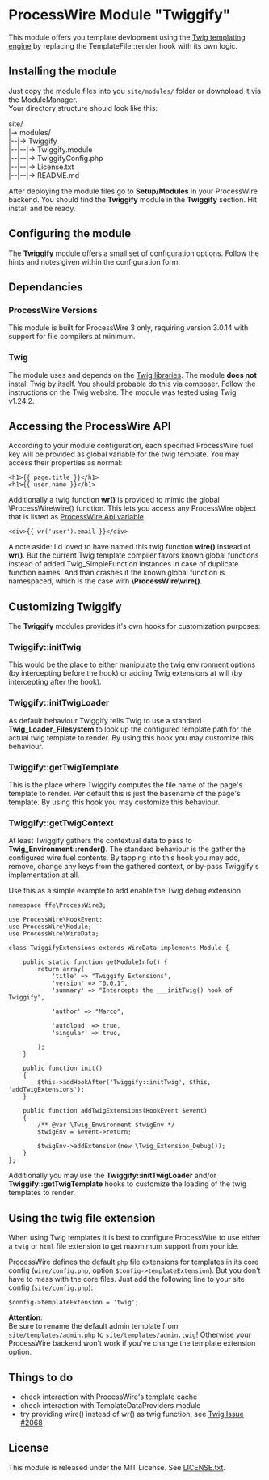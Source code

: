 # ProcessWire Module "Twiggify" #

This module offers you template devlopment using the [Twig templating engine](http://twig.sensiolabs.org/) by replacing 
the TemplateFile::render hook with its own logic.

## Installing the module ##

Just copy the module files into you `site/modules/` folder or downoload it via the ModuleManager.  
Your directory structure should look like this:  

site/  
|-> modules/  
|--|-> Twiggify  
|--|--|-> Twiggify.module  
|--|--|-> TwiggifyConfig.php  
|--|--|-> License.txt  
|--|--|-> README.md  
 
After deploying the module files go to **Setup/Modules** in your ProcessWire backend. You should find the **Twiggify** 
module in the **Twiggify** section. Hit install and be ready.
 
## Configuring the module ##

The **Twiggify** module offers a small set of configuration options. Follow the hints and notes given within the 
configuration form.

## Dependancies ##

### ProcessWire Versions ###

This module is built for ProcessWire 3 only, requiring version 3.0.14 with support for file compilers at minimum.

### Twig ###

The module uses and depends on the [Twig libraries](http://twig.sensiolabs.org/). The module **does not** install Twig 
by itself. You should probable do this via composer. Follow the instructions on the Twig website. The module was tested using Twig v1.24.2.

## Accessing the ProcessWire API ###

According to your module configuration, each specified ProcessWire fuel key will be provided as global variable for the 
twig template. You may access their properties as normal:

    <h1>{{ page.title }}</h1>
    <h1>{{ user.name }}</h1>

Additionally a twig function **wr()** is provided to mimic the global \ProcessWire\wire() function. This lets you access 
any ProcessWire object that is listed as [ProcessWire Api variable](http://processwire.com/api/ref/). 

    <div>{{ wr('user').email }}</div>
    
A note aside: I'd loved to have named this twig function **wire()** instead of **wr()**. But the current Twig template 
compiler favors known global functions instead of added Twig_SimpleFunction instances in case of duplicate function 
names. And than crashes if the known global function is namespaced, which is the case with **\ProcessWire\wire()**.   

## Customizing Twiggify ##

The **Twiggify** modules provides it's own hooks for customization purposes:
 
### Twiggify::initTwig ###
  
This would be the place to either manipulate the twig environment options (by intercepting before the hook) or adding 
Twig extensions at will (by intercepting after the hook).

### Twiggify::initTwigLoader ###

As default behaviour Twiggify tells Twig to use a standard **Twig_Loader_Filesystem** to look up the configured template
path for the actual twig template to render. By using this hook you may customize this behaviour.

### Twiggify::getTwigTemplate ###

This is the place where Twiggify computes the file name of the page's template to render. Per default this is just the
basename of the page's template. By using this hook you may customize this behaviour.

### Twiggify::getTwigContext ###

At least Twiggify gathers the contextual data to pass to **Twig_Environment::render()**. The standard behaviour is the 
gather the configured wire fuel contents. By tapping into this hook you may add, remove, change any keys from the
gathered context, or by-pass Twiggify's implementation at all.

Use this as a simple example to add enable the Twig debug extension.

    namespace ffe\ProcessWire3;
    
    use ProcessWire\HookEvent;
    use ProcessWire\Module;
    use ProcessWire\WireData;
    
    class TwiggifyExtensions extends WireData implements Module {
    
        public static function getModuleInfo() {
            return array(
                'title' => "Twiggify Extensions",
                'version' => "0.0.1",
                'summary' => "Intercepts the ___initTwig() hook of Twiggify",
    
                'author' => "Marco",
    
                'autoload' => true,
                'singular' => true,
    
            );
        }
    
        public function init()
        {
            $this->addHookAfter('Twiggify::initTwig', $this, 'addTwigExtensions');
        }
    
        public function addTwigExtensions(HookEvent $event)
        {
            /** @var \Twig_Environment $twigEnv */
            $twigEnv = $event->return;
    
            $twigEnv->addExtension(new \Twig_Extension_Debug());
        }
    };
    
Additionally you may use the **Twiggify::initTwigLoader** and/or **Twiggify::getTwigTemplate** hooks to customize the 
loading of the twig templates to render.    
    
## Using the twig file extension ##

When using Twig templates it is best to configure ProcessWire to use either a `twig` or `html` file extension to get 
maxmimum support from your ide.

ProcessWire defines the default `php` file extensions for templates in its core config (`wire/config.php`, 
option `$config->templateExtension`). But you don't have to mess with the core files. Just add the following line to 
your site config (`site/config.php`):

	$config->templateExtension = 'twig';

**Attention**:  
Be sure to rename the default admin template from `site/templates/admin.php` to `site/templates/admin.twig`! Otherwise 
your ProcessWire backend won't work if you've change the template extension option.
    
## Things to do ##

- check interaction with ProcessWire's template cache
- check interaction with TemplateDataProviders module
- try providing wire() instead of wr() as twig function, see [Twig Issue #2068](https://github.com/twigphp/Twig/issues/2068)

## License ##

This module is released under the MIT License. See [LICENSE.txt](LICENSE.txt). 